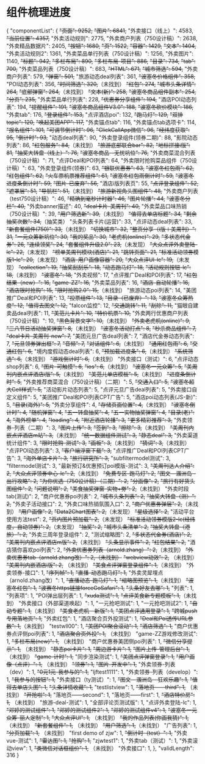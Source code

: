 # 组件梳理进度

{
"componentList": {
~~"页面": 9252,~~
~~"图片": 6841,~~
"外卖接口（线上）": 4583,
~~"当前位置": 4357,~~
"外卖活动规则": 2775,
"外卖商户列表（750设计稿）": 2638,
"外卖精品数据片": 2405,
~~"按钮": 1680,~~
~~"页": 1522,~~
~~"容器": 1429,~~
~~"文本": 1404,~~
"外卖活动规则2": 1361,
"外卖菜品单行列表（750设计稿）": 1256,
"外卖图片": 1140,
~~"标题": 942,~~
~~"多栏布局": 890,~~
~~"多栏布局-项目": 886,~~
~~"目录": 734,~~
~~"tab": 700,~~
"外卖菜品列表（750设计稿）": 683,
~~"HTML": 671,~~
~~"城市筛选": 594,~~
"外卖商户列表": 579,
~~"弹窗": 501,~~
"旅游动态deal列表": 361,
~~"波塞冬价格组件": 358,~~
"POI动态列表": 356,
~~"时间筛选": 320,~~（未找到）
~~"红包": 274,~~
~~"城市头条详情": 264,~~
~~"底部弹窗": 264,~~（未找到）
~~"文本(新)": 258,~~
~~"波塞冬商品组件副本": 254,~~
~~"分页": 235,~~
"外卖菜品单行列表": 228,
~~"优惠券分享组件": 194,~~
"酒店POI动态列表": 194,
~~"提醒组件": 191,~~
~~"波塞冬商品组件V3.0": 188,~~
~~"波塞冬砍价模块": 186,~~
"外卖tab": 176,
~~"登录组件": 153,~~
"点评酒店poi": 132,
~~"跑马灯": 129,~~
~~"双排topic": 120,~~
~~"唤起美团APP": 117,~~
"外卖锚点tab": 116,
"外卖锚点tab选项卡": 114,
~~"报名组件": 101,~~
~~"可调节倒计时": 96,~~
~~"ClickCallApp微信": 96,~~
~~"经纬度获取": 95,~~
~~"倒计时": 93,~~
"动态deal列表": 90,
"外卖登录组件(领券二期)": 88,
"影院动态列表": 86,
~~"红包服务": 84,~~（未找到）
~~"旅游底部联合bar": 82,~~
~~"地标拼接i版": 81,~~
~~"抽奖大转盘（线上）": 76,~~
~~"波塞冬商品--无忧坑位": 76,~~
"外卖商菜混合列表（750设计稿）": 71,
"点评Deal和POI列表": 64,
"外卖限时抢购菜品组件（750设计稿）": 63,
"外卖登录组件(领券)": 63,
~~"银联优惠券": 63,~~
~~"波塞冬红包雨": 62,~~
~~"红包组件": 62,~~
~~"火车票机票推荐组件": 61,~~
~~"波塞冬红包雨倒计时": 59,~~
~~"波塞冬进度条倒计时": 59,~~
~~"图片-已废弃": 56,~~
"酒店i版列表页": 55,
~~"点评登录组件": 52,~~
~~"遮罩层": 51,~~
~~"导航栏": 51,~~（未找到）
~~"旅游新视角头图组件": 48,~~
"外卖商户列表（test750设计稿）": 46,
~~"精确到毫秒计时器": 46,~~
~~"图片轮播": 44,~~
~~"波塞冬分栏": 40,~~
"外卖banner描述": 40,
~~"deal卡片-美周刊": 40,~~
"外卖菜品口味热销（750设计稿）": 39,
~~"用户筛选新": 39,~~（未找到）
~~"值得去单店标题": 34,~~
~~"剩余抽奖次数": 34,~~（抽奖类）
"头条列表卡片(运营)": 33,
"点评动态deal列表": 33,
~~"新套餐组件(750)": 33,~~（未找到）
~~"切换城市": 32,~~
~~"整页分享（i版＋美周刊）": 31,~~
~~"一元众筹新坑位": 30,~~
~~"我的奖品": 30,~~
~~"老虎机(online)": 29,~~
~~"多状态代金券": 26,~~
~~"连续领奖": 24,~~
~~"套餐组件升级2.0": 23,~~（未发现）
~~"大众点评外卖登陆-lc": 22,~~（未发现）
~~"榜单美周刊模块(酒店)": 21,~~
~~"跳转页面": 21,~~
~~"标准活动领券模版1-lc": 20,~~（未发现）
~~"酒店-用户画像容器": 20,~~
~~"大众点评UI-lc": 19,~~（未发现）
~~"collection": 19,~~
~~"抽奖刮刮乐": 18,~~
~~"动态跑马灯": 18,~~
~~"活动规则按钮-lc": 18,~~（未找到）
~~"波塞冬": 18,~~
"外卖视频": 17,
"点评推广Deal和POI列表": 17,
~~"红包结果（new）": 16,~~
~~"game-ZZ": 16,~~
"外卖菜品列表": 16,
~~"酒店-自动轮播": 16,~~
~~"酒店限时抢购": 15,~~
~~"限时抢购2.0": 15,~~（未找到）
"旅游动态poi列表": 14,
"美团推广Deal和POI列表": 13,
~~"投票组件": 13,~~
~~"目录（已废弃）": 13,~~
~~"波塞冬众筹热度": 12,~~
~~"值得去图文": 12,~~
"falcon监控": 12,
~~"交通跳转": 11,~~
~~"刮除": 11,~~
"猫眼自建卖品deal列表": 11,
~~"美范儿卡片": 10,~~
~~"特价机票": 10,~~
"外卖两行优惠商户列表（750设计稿）": 10,
~~"黑色背景文字": 10,~~（未找到）
~~"外卖老虎机(online)": 9,~~
~~"三八节日活动抽奖弹窗": 8,~~（未找到）
~~"波塞冬活动打点": 8,~~
~~"秒杀商品组件": 7,~~
~~"deal卡片-美周刊-new": 7,~~
"美团元旦广告deal列表": 7,
"酒店代金券动态列表": 7,
~~"元旦领券弹出框": 7,~~
~~"音频": 7,~~
~~"对话组件": 6,~~（未找到）
~~"通用红包雨": 6,~~
~~"交通红包": 6,~~
"境内度假动态deal列表": 6,
~~"预加载进度条": 6,~~（未找到）
~~"系统筛选": 6,~~（未找到）
~~"游戏倒计时": 6,~~（未找到）
"外卖接口（测试）": 6,
"点评动态shop列表": 6,
~~"图片-可触摸": 6,~~
~~"ios": 6,~~（未找到）
~~"波塞冬一元众筹": 5,~~
~~"美周刊内嵌点评酒店i版": 5,~~（未找到）
~~"美范儿单店模板": 5,~~（未找到）
~~"进度条倒计时": 5,~~
"外卖推荐商菜混合（750设计稿）（二期）": 5,
~~"交通入口": 5,~~
~~"波塞冬超大Cell样式": 5,~~
"活动影片动态列表": 5,
"点评元旦广告deal列表": 5,
"外卖接口自定义组件": 5,
"美团推广Deal和POI列表CPT广告": 5,
"酒店poi动态列表(JS-新)": 5,
~~"目录(海外)": 5,~~
"外卖分享组件": 4,
~~"存储页面位置": 4,~~（未找到）
~~"波塞冬倒计时": 4,~~
~~"随机弹窗": 4,~~
~~"五一转盘抽奖": 4,~~
~~"五一实物抽奖弹窗": 4,~~
~~"目录(老)": 4,~~
~~"海外榜单": 4,~~
~~"loading": 4,~~
~~"附近酒店轮播": 3,~~
~~"更多精彩推荐": 3,~~
"外卖领券-列表（二期）": 3,
~~"图片上传": 3,~~
~~"签到": 3,~~
~~"擦除": 3,~~（未找到）
~~"美周刊内嵌点评酒店m站": 3,~~（未找到）
~~"统一数据组件测试": 3,~~
~~"静态deal": 3,~~
"外卖渠道统计组件": 3,
~~"限时抢购-测试": 3,~~
~~"画板": 3,~~（未找到）
~~"猜词": 3,~~（未找到）
"点评POI动态列表": 3,
~~"客户端浮窗下载": 3,~~
"点评推广Deal和POI列表CPT广告": 3,
~~"海外单店卡片": 3,~~
~~"旅行研究所": 3,~~
"subfiltermodel测试": 3,
"filtermodel测试": 3,
"最新预订&优惠预订poi模版-测试": 3,
~~"美周刊达人介绍": 2,~~
~~"大众点评领券中心-lc": 2,~~（未找到）
~~"免费专区-跑马灯": 2,~~
~~"图文 - 涠洲岛 - 出行攻略": 2,~~
~~"为你优选（750设计稿）（二期）": 2,~~
~~"分画像": 2,~~
~~"旅行有好货头图组件": 2,~~
~~"问题说明": 2,~~
~~"美食抽奖弹窗-实物+劵": 2,~~（未找到）
"外卖时段tab(测试)": 2,
"商户优惠券poi列表": 2,
~~"城市头条列表": 2,~~
~~"抽奖大转盘（测）": 2,~~
"外卖子活动接口": 2,
"外卖口味热销氛围入口": 2,
~~"商户优惠券弹层": 2,~~（未找到）
~~"用户画像": 2,~~
~~"Data2Chart图表": 2,~~（未发现）
~~"星级选择": 2,~~
"活动平台使用方法test": 2,
~~"页内图片预加载": 2,~~（未发现）
~~"标准活动领券模版2-lc(经纬度，自动领券)": 2,~~（未发现）
~~"抽奖": 2,~~
~~"城市头条清单": 2,~~
~~"抽奖大转盘（港旅）": 2,~~
"外卖三周年登录组件": 2,
"测试缩略图": 2,
~~"多状态代金券(酒店)": 2,~~
~~"美周刊内嵌点评酒店m版": 2,~~（未找到）
~~"头条显示事件": 2,~~
~~"红包结果": 2,~~
"酒店猜你喜欢poi列表": 2,
~~"外卖优惠券列表（arnold.zhang）": 2,~~（未找到）
~~"外卖优惠券tab（arnold.zhang改）": 2,（未找到）~~
~~"webview动效": 2,~~ （未找到）
~~"美周刊内嵌酒店i版": 2,~~ （未找到）
~~"美食点评弹窗登录组件": 1,~~（未找到）
"外卖领券-接口": 1,
~~"序列帧": 1,~~
~~"直播-动态跑马灯": 1,~~
"外卖灵犀埋点（arnold.zhang改）": 1,
~~"直播动态-跑马灯": 1,~~
~~"缩略图预览": 1,~~（未找到）
~~"波塞冬红包": 1,~~
~~"波赛冬https链接forceGoSafari": 1,~~
~~"头条好友去哪": 1,~~
"列表": 1,
"列表项": 1,
"POI弹出层列表": 1,
~~"xuda测试": 1,~~
~~"点评美食新专题模板": 1,~~（未找到）
"外卖接口（外部渠道唤起）": 1,
"一元抢吧测试": 1,
"一元抢吧测试2": 1,
~~"自动专题": 1,~~（未找到）
~~"美食老虎机－新版": 1,~~
~~"美团点评通用登录": 1,~~
~~"跨城push专用落地页": 1,~~
"外卖红包": 1,
"酒店聚合页外投测试": 1,
~~"Deal和Poi透传URL参数": 1,~~（未找到）
"testwll00": 1,
~~"美团POI聚合滚动": 1,~~
~~"酒店筛选": 1,~~
"商户优惠券点评侧poi列表": 1,
~~"酒店聚合页外投": 1,~~ （未找到）
"game-ZZ游戏修改测试": 1,
~~"多栏布局(new)": 1,~~  （未找到）
"商户优惠券美团侧poi列表": 1,
~~"微信分享提示": 1,~~ （未找到）
~~"静态poi卡片": 1,~~
~~"周边游卡片": 1,~~
~~"图片上传-管理后台": 1,~~ （未找到）
~~"game-计时": 1,~~
"同步渲染测试": 1,
~~"美团点评弹窗登录": 1,~~
~~"用户画像（点评）": 1,~~ （未找到）
~~"领券": 1,~~
~~"图片-开发中": 1,~~
"外卖领券-列表（dev）": 1,
~~"0元1元-我参与的": 1,~~
"ljftest1111": 1,
"外卖领券-列表（develop）": 1,
~~"我参与的按钮": 1,~~
"外卖接口（ty测试）": 1,
~~"图文 - 涠洲岛 - 狂欢乐趣": 1,~~
~~"值得去单店头图": 1,~~
~~"头条详情收藏": 1,~~
"testlistview": 1,
~~"落地页——third": 1,~~ （未找到）
~~"开抢啦": 1,~~
"落地页——second": 1,
"落地页——first": 1,
~~"酒店特价房": 1,~~ （未找到）
"旅游-deal-测试": 1,
"全部评论页测试版": 1,
"点评外卖登陆-lc": 1,
~~"邓婷的测试组件": 1,~~
~~"邓婷的测试组件2": 1,~~
~~"邓婷的测试组件v4": 1,~~
~~"波塞冬一元众筹-丽人定制": 1,~~
~~"大众点评UI": 1,~~ （未找到）
~~"我的作品列表(你画我猜)": 1,~~  （未找到）
~~"新套餐组件": 1,~~ （未找到）
~~"用户筛选": 1,~~（未找到）
"广告列表": 1,
~~"分页加载": 1,~~  （未找到）
"first demo of zjw": 1,
~~"倒计时（test）": 1,~~
"外卖vue-测试": 1,
~~"雷达图": 1,~~
~~"抢购": 1,~~
"zjwtest1": 1,
"外卖tab（测试）": 1,
"外卖滚动view": 1,
~~"类微信对话框组价": 1,~~ （未找到）
"外卖接口": 1,
},
"validLength": 316
}